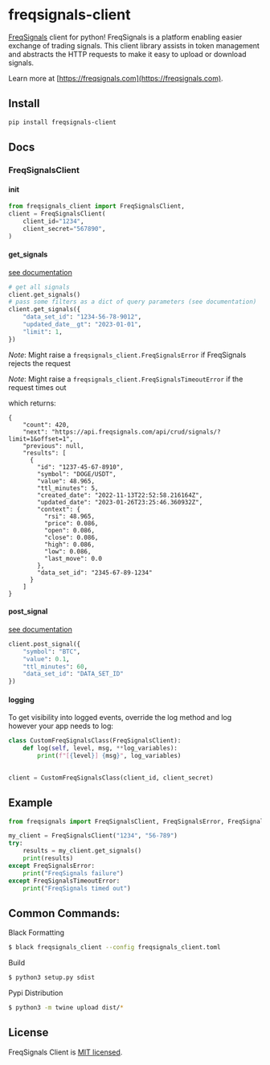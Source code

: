 # freqsignals-client

[FreqSignals](https://freqsignals.com) client for python! FreqSignals is a platform enabling easier exchange of trading signals. This client library assists in token management and abstracts the HTTP requests to make it easy to upload or download signals.

Learn more at [https://freqsignals.com](https://freqsignals.com).

## Install

```bash
pip install freqsignals-client
```

## Docs

### FreqSignalsClient

#### init
```python
from freqsignals_client import FreqSignalsClient,
client = FreqSignalsClient(
    client_id="1234",
    client_secret="567890",
)
```

#### get_signals
[see documentation](https://freqsignals.com/documentation#oauth2-api-token-integration)

```python
# get all signals
client.get_signals()
# pass some filters as a dict of query parameters (see documentation)
client.get_signals({
    "data_set_id": "1234-56-78-9012",
    "updated_date__gt": "2023-01-01",
    "limit": 1,
})
```

_Note_: Might raise a `freqsignals_client.FreqSignalsError` if FreqSignals rejects the request

_Note_: Might raise a `freqsignals_client.FreqSignalsTimeoutError` if the request times out

which returns:
```
{
    "count": 420,
    "next": "https://api.freqsignals.com/api/crud/signals/?limit=1&offset=1",
    "previous": null,
    "results": [
      {
        "id": "1237-45-67-8910",
        "symbol": "DOGE/USDT",
        "value": 48.965,
        "ttl_minutes": 5,
        "created_date": "2022-11-13T22:52:58.216164Z",
        "updated_date": "2023-01-26T23:25:46.360932Z",
        "context": {
          "rsi": 48.965,
          "price": 0.086,
          "open": 0.086,
          "close": 0.086,
          "high": 0.086,
          "low": 0.086,
          "last_move": 0.0
        },
        "data_set_id": "2345-67-89-1234"
      }
    ]
}
```

#### post_signal
[see documentation](https://freqsignals.com/documentation#oauth2-api-token-integration)

```python
client.post_signal({
    "symbol": "BTC",
    "value": 0.1,
    "ttl_minutes": 60,
    "data_set_id": "DATA_SET_ID"
})
```

#### logging
To get visibility into logged events, override the log method and log however your app needs to log:
```python
class CustomFreqSignalsClass(FreqSignalsClient):
    def log(self, level, msg, **log_variables):
        print(f"[{level}] {msg}", log_variables)
        

client = CustomFreqSignalsClass(client_id, client_secret)
```

## Example
```python
from freqsignals import FreqSignalsClient, FreqSignalsError, FreqSignalsTimeoutError

my_client = FreqSignalsClient("1234", "56-789")
try:
    results = my_client.get_signals()
    print(results)
except FreqSignalsError:
    print("FreqSignals failure")
except FreqSignalsTimeoutError:
    print("FreqSignals timed out")
```

## Common Commands:

Black Formatting
```bash
$ black freqsignals_client --config freqsignals_client.toml
```

Build
```bash
$ python3 setup.py sdist
```

Pypi Distribution
```bash
$ python3 -m twine upload dist/*
```

## License

FreqSignals Client is [MIT licensed](./LICENSE).
